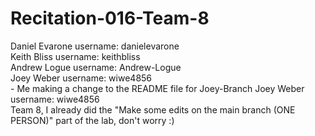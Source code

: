 # Recitation-016-Team-8

Daniel Evarone  username: danielevarone <br/>
Keith Bliss     username: keithbliss <br/>
Andrew Logue    username: Andrew-Logue <br/>
Joey Weber      username: wiwe4856 <br/> - Me making a change to the README file for Joey-Branch
Joey Weber      username: wiwe4856 <br/>
Team 8, I already did the "Make some edits on the main branch (ONE PERSON)" part of the lab, don't worry :) 
